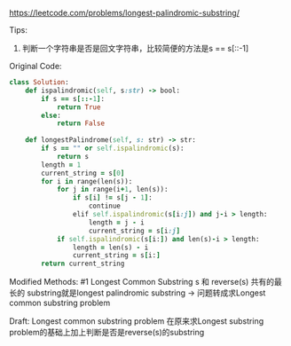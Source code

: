 https://leetcode.com/problems/longest-palindromic-substring/

Tips:
1. 判断一个字符串是否是回文字符串，比较简便的方法是s == s[::-1]

Original Code:
```ruby
class Solution:        
    def ispalindromic(self, s:str) -> bool:
        if s == s[::-1]:
            return True
        else:
            return False
        
    def longestPalindrome(self, s: str) -> str:
        if s == "" or self.ispalindromic(s):
            return s
        length = 1
        current_string = s[0]
        for i in range(len(s)):
            for j in range(i+1, len(s)):
                if s[i] != s[j - 1]:
                    continue
                elif self.ispalindromic(s[i:j]) and j-i > length:
                    length = j - i
                    current_string = s[i:j]
            if self.ispalindromic(s[i:]) and len(s)-i > length:
                length = len(s) - i
                current_string = s[i:]
        return current_string
```

Modified Methods: #1 Longest Common Substring
s 和 reverse(s) 共有的最长的 substring就是longest palindromic substring -> 问题转成求Longest common substring problem

Draft:
Longest common substring problem 在原来求Longest substring problem的基础上加上判断是否是reverse(s)的substring
